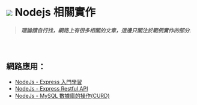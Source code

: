 # ![](https://drive.google.com/uc?id=10INx5_pkhMcYRdx_OO4rXNXxcsvPtBYq) Nodejs 相關實作

> ##### 理論請自行找，網路上有很多相關的文章，這邊只關注於範例實作的部分.

<br>

## 網路應用：
* [NodeJs - Express 入門學習](https://github.com/RC-Dev-Tech/nodejs-http-server) <br>
* [NodeJs - Express Restful API](https://github.com/RC-Dev-Tech/nodejs-express-rest-api) <br>
* [NodeJs - MySQL 數據庫的操作(CURD)](https://github.com/RC-Dev-Tech/nodejs-mysql) <br>
